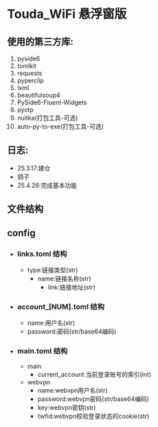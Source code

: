 # Touda_WiFi 悬浮窗版

## 使用的第三方库:
1. pyside6
2. tomlkit
3. requests
4. pyperclip
5. lxml
6. beautifulsoup4
7. PySide6-Fluent-Widgets
8. pyotp
9. nuitka(打包工具-可选)
10. auto-py-to-exe(打包工具-可选)
## 日志:
- 25.3.17:建仓
- 鸽子
- 25.4.26:完成基本功能

## 文件结构
## config
- ### links.toml 结构
  - type:链接类型(str)
    - name:链接名称(str)
      - link:链接地址(str)
- ### account_[NUM].toml 结构
  - name:用户名(str)
  - password:密码(str/base64编码)
- ### main.toml 结构
  - main
    - current_account:当前登录账号的索引(int)
  - webvpn
    - name:webvpn用户名(str) 
    - password:webvpn密码(str/base64编码)
    - key:webvpn密钥(str)
    - twfid:webvpn校验登录状态的cookie(str)